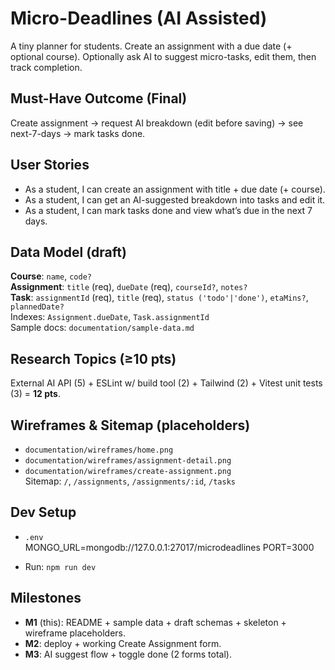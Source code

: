# Micro-Deadlines (AI Assisted)

A tiny planner for students. Create an assignment with a due date (+ optional course). Optionally ask AI to suggest micro-tasks, edit them, then track completion.

## Must-Have Outcome (Final)
Create assignment → request AI breakdown (edit before saving) → see next-7-days → mark tasks done.

## User Stories
- As a student, I can create an assignment with title + due date (+ course).
- As a student, I can get an AI-suggested breakdown into tasks and edit it.
- As a student, I can mark tasks done and view what’s due in the next 7 days.

## Data Model (draft)
**Course**: `name`, `code?`  
**Assignment**: `title` (req), `dueDate` (req), `courseId?`, `notes?`  
**Task**: `assignmentId` (req), `title` (req), `status ('todo'|'done')`, `etaMins?`, `plannedDate?`  
Indexes: `Assignment.dueDate`, `Task.assignmentId`  
Sample docs: `documentation/sample-data.md`

## Research Topics (≥10 pts)
External AI API (5) + ESLint w/ build tool (2) + Tailwind (2) + Vitest unit tests (3) = **12 pts**.

## Wireframes & Sitemap (placeholders)
- `documentation/wireframes/home.png`
- `documentation/wireframes/assignment-detail.png`
- `documentation/wireframes/create-assignment.png`  
Sitemap: `/`, `/assignments`, `/assignments/:id`, `/tasks`

## Dev Setup
- `.env`  
MONGO_URL=mongodb://127.0.0.1:27017/microdeadlines
PORT=3000

- Run: `npm run dev`

## Milestones
- **M1** (this): README + sample data + draft schemas + skeleton + wireframe placeholders.  
- **M2**: deploy + working Create Assignment form.  
- **M3**: AI suggest flow + toggle done (2 forms total).
